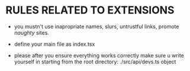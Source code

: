 # RULES RELATED TO EXTENSIONS

- you mustn't use inapropriate names, slurs, untrustful links, promote *naughty* sites.

- define your main file as index.tsx
  
- please after you ensure everything works correctly make sure u write yourself in
  starting from the root directory: ./src/api/devs.ts object

